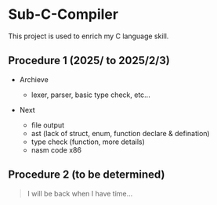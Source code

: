 # Sub-C-Compiler

This project is used to enrich my C language skill.

## Procedure 1 (2025/ to 2025/2/3)

+ Archieve
  + lexer, parser, basic type check, etc...

+ Next
  + file output
  + ast (lack of struct, enum, function declare & defination)
  + type check (function, more details)
  + nasm code x86

## Procedure 2 (to be determined)

> I will be back when I have time...
